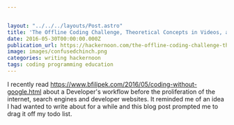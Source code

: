 ```yaml
---


layout: "../../../layouts/Post.astro"
title: 'The Offline Coding Challenge, Theoretical Concepts in Videos, and Beginner Coders Wanted'
date: 2016-05-30T00:00:00.000Z
publication_url: https://hackernoon.com/the-offline-coding-challenge-theoretical-concepts-in-videos-and-beginner-coders-wanted-626674c3fbc9#.25lbm2hfk
image: images/confusedchinch.png
categories: writing hackernoon
tags: coding programming education
---
```


I recently read <https://www.bfilipek.com/2016/05/coding-without-google.html> about a Developer's workflow before the proliferation of the internet, search engines and developer websites. It reminded me of an idea I had wanted to write about for a while and this blog post prompted me to drag it off my todo list.
